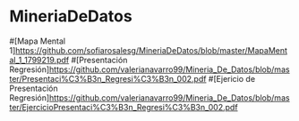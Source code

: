 # MineriaDeDatos

#[Mapa Mental 1]https://github.com/sofiarosalesg/MineriaDeDatos/blob/master/MapaMental_1_1799219.pdf
#[Presentación Regresión]https://github.com/valerianavarro99/Mineria_De_Datos/blob/master/Presentaci%C3%B3n_Regresi%C3%B3n_002.pdf
#[Ejericio de Presentación Regresión]https://github.com/valerianavarro99/Mineria_De_Datos/blob/master/EjercicioPresentaci%C3%B3n_Regresi%C3%B3n_002.pdf

